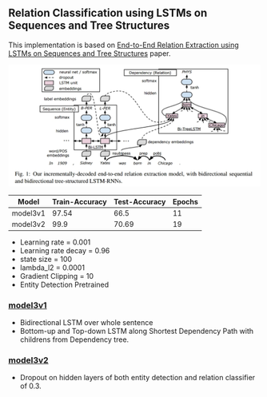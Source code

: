 ## Relation Classification using LSTMs on Sequences and Tree Structures

This implementation is based on [End-to-End Relation Extraction using LSTMs
on Sequences and Tree Structures](http://www.aclweb.org/anthology/P/P16/P16-1105.pdf) paper.



![Relation Classification Network](/img/lstm_tree.jpg)

Model | Train-Accuracy | Test-Accuracy| Epochs
--- | --- | ---| ---
model3v1 | 97.54 | 66.5 | 11
model3v2 | 99.9 | 70.69 | 19


* Learning rate = 0.001 
* Learning rate decay = 0.96
* state size = 100
* lambda_l2 = 0.0001
* Gradient Clipping = 10
* Entity Detection Pretrained


### [model3v1](https://github.com/Sshanu/Relation-Classification/blob/master/LSTM%20Seq%20and%20Tree/model3v1.ipynb)
* Bidirectional LSTM over whole sentence
* Bottom-up and Top-down LSTM along Shortest Dependency Path with childrens from Dependency tree.

### [model3v2](https://github.com/Sshanu/Relation-Classification/blob/master/LSTM%20Seq%20and%20Tree/model3v2.ipynb)
* Dropout on hidden layers of both entity detection and relation classifier of 0.3.
